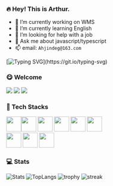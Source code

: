 ### 🔥 Hey! This is Arthur.

- 🔭 I’m currently working on WMS
- 🌱 I’m currently learning English
- 🤔 I’m looking for help with a job
- 💬 Ask me about javascript/typescript
- 📫 email: `Ahjindeg@163.com`

[![Typing SVG](https://readme-typing-svg.herokuapp.com?font=Edu+VIC+WA+NT+Beginner&size=28&width=600&lines=To+see+the+world+as+it+is+and+to+love+it.)](https://git.io/typing-svg)

### 😋 Welcome
![](https://visitor-badge.laobi.icu/badge?page_id=kangyana)
![](https://img.shields.io/github/stars/AhJindeg?color=fefb7b&logo=Undertale)
![](https://img.shields.io/github/followers/AhJindeg?color=27da6b&logo=Handshake)

### 🧰 Tech Stacks
<img src="https://cdn.jsdelivr.net/gh/devicons/devicon/icons/javascript/javascript-original.svg" width="40" height="40" /><img src="https://cdn.jsdelivr.net/gh/devicons/devicon/icons/typescript/typescript-original.svg" width="40" height="40" />
<img src="https://cdn.jsdelivr.net/gh/devicons/devicon/icons/react/react-original.svg" width="40" height="40" />
<img src="https://cdn.jsdelivr.net/gh/devicons/devicon/icons/nodejs/nodejs-original.svg" width="40" height="40" />
<img src="https://cdn.jsdelivr.net/gh/devicons/devicon/icons/rust/rust-plain.svg" width="40" height="40" />
<img src="https://cdn.jsdelivr.net/gh/devicons/devicon/icons/android/android-original.svg" width="40" height="40" /><br />
<img src="https://cdn.jsdelivr.net/gh/devicons/devicon/icons/webpack/webpack-original.svg" width="40" height="40" />
<img src="https://cdn.jsdelivr.net/gh/devicons/devicon/icons/gulp/gulp-plain.svg" width="40" height="40" />
<img src="https://cdn.jsdelivr.net/gh/devicons/devicon/icons/selenium/selenium-original.svg" width="40" height="40" />

### 💻 Stats
![Stats](https://github-readme-stats.vercel.app/api?username=AhJindeg&show_icons=true&theme=radical)
![TopLangs](https://github-readme-stats.vercel.app/api/top-langs?username=AhJindeg&layout=compact&show_icons=true&theme=radical)
![trophy](https://github-profile-trophy.vercel.app/?username=AhJindeg&theme=radical)
![streak](http://github-readme-streak-stats.herokuapp.com/?user=AhJindeg&theme=radical)
